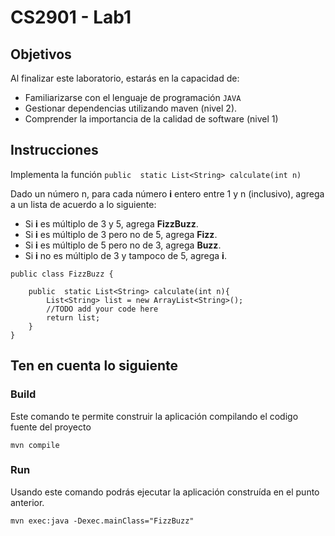 # CS2901 - Lab1

## Objetivos
Al finalizar este laboratorio, estarás en la capacidad de:
- Familiarizarse con el lenguaje de programación ```JAVA```
- Gestionar dependencias utilizando maven (nivel 2).
- Comprender la importancia de la calidad de software (nivel 1)


## Instrucciones
Implementa la función  	`public  static List<String> calculate(int n)` 

Dado un número n, para cada número **i** entero entre 1 y n (inclusivo), agrega a un lista de acuerdo a lo siguiente:

- Si **i** es múltiplo de 3 y 5, agrega **FizzBuzz**.
- Si **i** es múltiplo de 3 pero no de 5, agrega **Fizz**.
- Si **i** es múltiplo de 5 pero no de 3, agrega **Buzz**.
- Si **i** no es múltiplo de 3 y tampoco de 5, agrega **i**.

```
public class FizzBuzz {

    public  static List<String> calculate(int n){
        List<String> list = new ArrayList<String>();
        //TODO add your code here
        return list;
    }
}
```
  
## Ten en cuenta lo siguiente
### Build
Este comando te permite construir la aplicación compilando el codigo fuente del proyecto

```
mvn compile
```

### Run
Usando este comando podrás ejecutar la aplicación construída en el punto anterior.
```
mvn exec:java -Dexec.mainClass="FizzBuzz"
```
